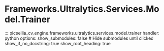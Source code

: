 # Frameworks.Ultralytics.Services.Model.Trainer

::: picsellia_cv_engine.frameworks.ultralytics.services.model.trainer
    handler: python
    options:
        show_submodules: false  # Hide submodules until clicked
        show_if_no_docstring: true
        show_root_heading: true
